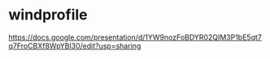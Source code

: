 # windprofile
https://docs.google.com/presentation/d/1YW9nozFoBDYR02QIM3P1bE5qt7q7FroCBXf8WpYBl30/edit?usp=sharing
